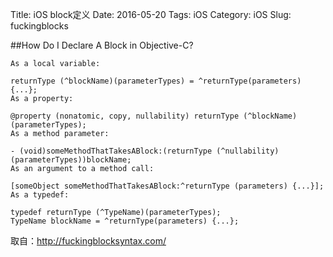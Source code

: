 Title: iOS block定义
Date: 2016-05-20
Tags: iOS
Category: iOS
Slug: fuckingblocks

##How Do I Declare A Block in Objective-C?

```objc
As a local variable:

returnType (^blockName)(parameterTypes) = ^returnType(parameters) {...};
As a property:

@property (nonatomic, copy, nullability) returnType (^blockName)(parameterTypes);
As a method parameter:

- (void)someMethodThatTakesABlock:(returnType (^nullability)(parameterTypes))blockName;
As an argument to a method call:

[someObject someMethodThatTakesABlock:^returnType (parameters) {...}];
As a typedef:

typedef returnType (^TypeName)(parameterTypes);
TypeName blockName = ^returnType(parameters) {...};
```

取自：<http://fuckingblocksyntax.com/>
